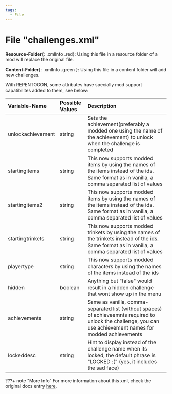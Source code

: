 ```yaml
---
tags:
  - File
---
```

# File "challenges.xml"

**Resource-Folder**{: .xmlInfo .red}: Using this file in a resource folder of a mod will replace the original file.

**Content-Folder**{: .xmlInfo .green }: Using this file in a content folder will add new challenges.

With REPENTOGON, some attributes have specially mod support capatibilites added to them, see below:

| Variable-Name | Possible Values | Description |
|:--|:--|:--|
|unlockachievement|string|Sets the achievement(preferably a modded one using the name of the achievement) to unlock when the challenge is completed|
|startingitems|string|This now supports modded items by using the names of the items instead of the ids. Same format as in vanilla, a comma separated list of values|
|startingitems2|string|This now supports modded items by using the names of the items instead of the ids. Same format as in vanilla, a comma separated list of values|
|startingtrinkets|string|This now supports modded trinkets by using the names of the trinkets instead of the ids. Same format as in vanilla, a comma separated list of values|
|playertype|string|This now supports modded characters by using the names of the items instead of the ids|
|hidden|boolean|Anything but "false" would result in a hidden challenge that wont show up in the menu|
|achievements|string|Same as vanilla, comma-separated list (without spaces) of achieveemnts required to unlock the challenge, you can use achievement names for modded achievements|
|lockeddesc|string|Hint to display instead of the challenge name when its locked, the default phrase is "LOCKED :(" (yes, it includes the sad face)|


???+ note "More Info"
    For more information about this xml, check the original docs entry [here](https://wofsauge.github.io/IsaacDocs/rep/xml/players.html).